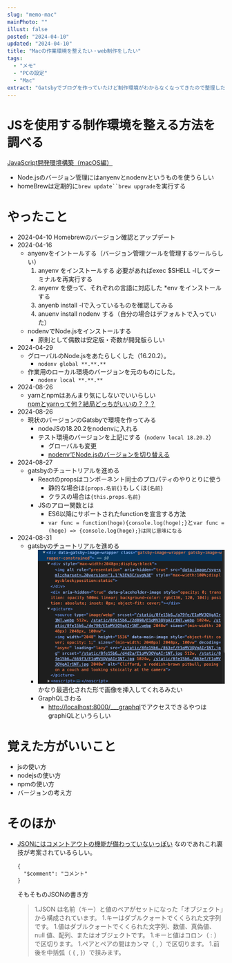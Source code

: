 ```yaml
---
slug: "memo-mac"
mainPhoto: ""
illust: false
posted: "2024-04-10"
updated: "2024-04-10"
title: "Macの作業環境を整えたい・web制作をしたい"
tags:
  - "メモ"
  - "PCの設定"
  - "Mac"
extract: "Gatsbyでブログを作っていたけど制作環境がわからなくなってきたので整理したい。"
---
```

# JSを使用する制作環境を整える方法を調べる

[JavaScript開発環境構築（macOS編）](https://zenn.dev/erukiti/articles/setup-javascript-macos) 

- Node.jsのバージョン管理にはanyenvとnodenvというものを使うらしい
- homeBrewは定期的に`brew update``brew upgrade`を実行する

# やったこと

- 2024-04-10
  Homebrewのバージョン確認とアップデート
- 2024-04-16
  - anyenvをイントールする（バージョン管理ツールを管理するツールらしい）
    1. anyenv をインストールする
      必要があればexec $SHELL -lしてターミナルを再実行する
    1. anyenv を使って、それぞれの言語に対応した *env をインストールする
    1. anyenb install -lで入っているものを確認してみる
    1. anuenv install nodenv する（自分の場合はデフォルトで入っていた）
  - nodenvでNode.jsをインストールする
    - 原則として偶数は安定版・奇数が開発版らしい
- 2024-04-29
  - グローバルのNode.jsをあたらしくした（16.20.2）。
    - `nodenv global **.**.**`
  - 作業用のローカル環境のバージョンを元のものにした。
    - `nodenv local **.**.**`
- 2024-08-26
  - yarnとnpmはあんまり気にしないでいいらしい  
    [npmとyarnって何？結局どっちがいいの？？？](https://qiita.com/marumaru0113/items/3d136d84edabb7eae903)
- 2024-08-26
  - 現状のバージョンのGatsbyで環境を作ってみる
    - nodeJSの18.20.2をnodenvに入れる
    - テスト環境のバージョンを上記にする（`nodenv local 18.20.2`）
      - グローバルも変更
      - [nodenvでNode.jsのバージョンを切り替える](https://zenn.dev/donchan922/articles/b08a66cf3cbbc5)
- 2024-08-27
  - gatsbyのチュートリアルを進める
    - Reactのpropsはコンポーネント同士のプロパティのやりとりに使う
      - 静的な場合は`{props.名前{}`もしくは`{名前}`
      - クラスの場合は`{this.props.名前}`
    - JSのアロー関数とは
        - ES6以降にサポートされたfunctionを宣言する方法
        - `var func = function(hoge){console.log(hoge);}`と`var func =(hoge) => {console.log(hoge);}は同じ意味になる`
- 2024-08-31
  - gatsbyのチュートリアルを進める
    - ![gatsby-plugin-imageが生成するタグ](../../images/memo/memo-mac/01.png)  
    かなり最適化された形で画像を挿入してくれるみたい
    - GraphQLさわる
      - [http://localhost:8000/___graphql](http://localhost:8000/___graphql)でアクセスできるやつはgraphiQLというらしい

# 覚えた方がいいこと

- jsの使い方
- nodejsの使い方
- npmの使い方
- バージョンの考え方


# そのほか

- [JSONにはコメントアウトの機能が備わっていないっぽい](https://qiita.com/yokra9/items/1ac03876415d7fd47a65#fn2) 
  なのであれこれ裏技が考案されているらしい。  
  ```
  {
    "$comment": "コメント"
  }
  ```
  そもそものJSONの書き方
  > 1.JSON は名前（キー）と値のペアがセットになった「オブジェクト」から構成されています。
  > 1.キーはダブルクォートでくくられた文字列です。
  > 1.値はダブルクォートでくくられた文字列、数値、真偽値、null 値、配列、またはオブジェクトです。
  > 1.キーと値はコロン（ : ）で区切ります。
  > 1.ペアとペアの間はカンマ（ , ）で区切ります。
  > 1.前後を中括弧（ { , }）で挟みます。


